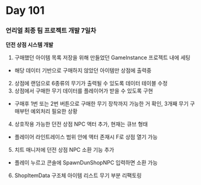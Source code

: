 # Day 101

### 언리얼 최종 팀 프로젝트 개발 7일차

**던전 상점 시스템 개발**

1. 구매했던 아이템 목록 저장을 위해 만들었던 GameInstance 프로젝트 내에 세팅
- 해당 데이터 기반으로 구매하지 않았던 아이템만 상점에 출력중
2. 상점에 랜덤으로 6종류의 무기가 출력될 수 있도록 데이터 테이블 수정
3. 상점에서 구매한 무기 데이터를 플레이어가 받을 수 있도록 구현
- 구매후 1번 또는 2번 버튼으로 구매한 무기 장착까지 가능한 거 확인, 3개째 무기 구매부턴 예외처리 필요한 상황
4. 상호작용 가능한 던전 상점 NPC 액터 추가, 현재는 큐브 형태
- 플레이어 라인트레이스 범위 안에 액터 존재시 F로 상점 열기 가능
5. 치트 매니저에 던전 상점 NPC 소환 기능 추가
- 플레이 누르고 콘솔에 SpawnDunShopNPC 입력하면 소환 가능
6. ShopItemData 구조체 아이템 리스트 무기 부분 리팩토링
